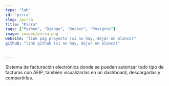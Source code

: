 ```yaml
---
type: "lab"
id: "pirra"
slug: /pirra
title: "Pirra"
tags: ["Python", "Django", "Docker", "Postgres"]
image: images/pirra.png
website: "link pag proyecto (si no hay, dejar en blanco)"
github: "link github (si no hay, dejar en blanco)"


---
```


Sistema de facturación electrónica donde se pueden autorizar todo tipo de facturas con AFIP, también visualizarlas en un dashboard, descargarlas y compartirlas.